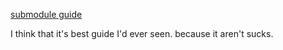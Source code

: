 [submodule guide](https://thinkingtool.tistory.com/entry/Git-Submodule-%EC%82%AC%EC%9A%A9%EB%B2%95)

I think that it's best guide I'd ever seen. because it aren't sucks.